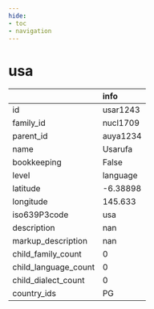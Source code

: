 ```yaml
---
hide:
- toc
- navigation
---
```

# usa
|                      | info     |
|:---------------------|:---------|
| id                   | usar1243 |
| family_id            | nucl1709 |
| parent_id            | auya1234 |
| name                 | Usarufa  |
| bookkeeping          | False    |
| level                | language |
| latitude             | -6.38898 |
| longitude            | 145.633  |
| iso639P3code         | usa      |
| description          | nan      |
| markup_description   | nan      |
| child_family_count   | 0        |
| child_language_count | 0        |
| child_dialect_count  | 0        |
| country_ids          | PG       |